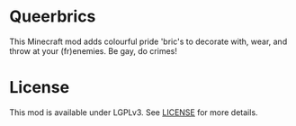 # Queerbrics
This Minecraft mod adds colourful pride 'bric's to decorate with, wear, and throw at your (fr)enemies.
Be gay, do crimes!

# License
This mod is available under LGPLv3.
See [LICENSE](https://github.com/Queerbric/queerbrics/blob/master/LICENSE) for more details.